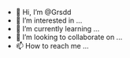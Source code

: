 - 👋 Hi, I’m @Grsdd
- 👀 I’m interested in ...
- 🌱 I’m currently learning ...
- 💞️ I’m looking to collaborate on ...
- 📫 How to reach me ...

<!---
Grsdd/Grsdd is a ✨ special ✨ repository because its `README.md` (this file) appears on your GitHub profile.
You can click the Preview link to take a look at your changes.
--->
